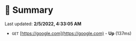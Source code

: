 # 📖 Summary
Last updated: **2/5/2022, 4:33:05 AM**

- `GET` [https://google.com](https://google.com) - **Up** (137ms)
